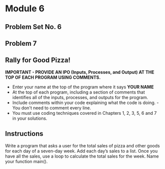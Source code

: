 # Module 6
## Problem Set No. 6
## Problem 7

## Rally for Good Pizza!

**IMPORTANT - PROVIDE AN IPO (Inputs, Processes, and Output) AT THE TOP OF EACH PROGRAM USING COMMENTS.**

- Enter your name at the top of the program where it says **YOUR NAME**
- At the top of each program, including a section of comments that identifies all of the inputs, processes, and outputs for the program.
- Include comments within your code explaining what the code is doing. - You don't need to comment every line.
- You must use coding techniques covered in Chapters 1, 2, 3, 5, 6 and 7 in your solutions.

## Instructions

Write a program that asks a user for the total sales of pizza and other goods for each day of a seven-day week. Add each day’s sales to a list. Once you have all the sales, use a loop to calculate the total sales for the week. Name your function main().
